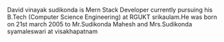 David vinayak sudikonda is Mern Stack Developer currently pursuing his B.Tech (Computer Science Engineering) at RGUKT srikaulam.He was born on 21st march 2005 to Mr.Sudikonda Mahesh and Mrs.Sudikonda syamaleswari at visakhapatnam
